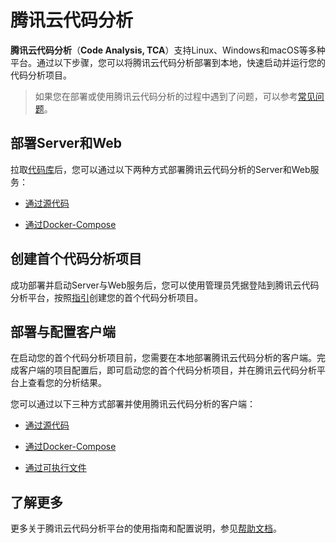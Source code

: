 # 腾讯云代码分析

**腾讯云代码分析**（**Code Analysis, TCA**）支持Linux、Windows和macOS等多种平台。通过以下步骤，您可以将腾讯云代码分析部署到本地，快速启动并运行您的代码分析项目。

> 如果您在部署或使用腾讯云代码分析的过程中遇到了问题，可以参考[常见问题](FAQ.md)。

## 部署Server和Web

拉取[代码库](https://github.com/Tencent/CodeAnalysis)后，您可以通过以下两种方式部署腾讯云代码分析的Server和Web服务：

- [通过源代码](deploySever.html#通过源代码)

- [通过Docker-Compose](deploySever.md#通过docker-compose)

## 创建首个代码分析项目

成功部署并启动Server与Web服务后，您可以使用管理员凭据登陆到腾讯云代码分析平台，按照[指引](setup.md)创建您的首个代码分析项目。

## 部署与配置客户端

在启动您的首个代码分析项目前，您需要在本地部署腾讯云代码分析的客户端。完成客户端的项目配置后，即可启动您的首个代码分析项目，并在腾讯云代码分析平台上查看您的分析结果。

您可以通过以下三种方式部署并使用腾讯云代码分析的客户端：

- [通过源代码](deployClient.md#通过源代码)

- [通过Docker-Compose](deployClient.md#通过docker-compose)

- [通过可执行文件](deployClient.md#通过可执行文件)


## 了解更多

更多关于腾讯云代码分析平台的使用指南和配置说明，参见[帮助文档](../guide/README.md)。
